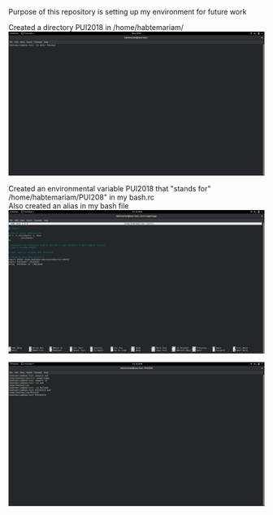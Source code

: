 Purpose of this repository is setting up my environment for future work

Created a directory PUI2018 in /home/habtemariam/
![alt text](https://github.com/Fekade/PUI2018_fb1182/blob/master/Screenshot%20from%202018-09-17%2023-52-12.png)

Created an environmental variable PUI2018 that "stands for" /home/habtemariam/PUI208" in my bash.rc   
Also created an alias in my bash file
![alt text](https://github.com/Fekade/PUI2018_fb1182/blob/master/Screenshot%20from%202018-09-07%2022-45-28.png)


![alt text](https://github.com/Fekade/PUI2018_fb1182/blob/master/Screenshot%20from%202018-09-07%2022-54-07.png)
